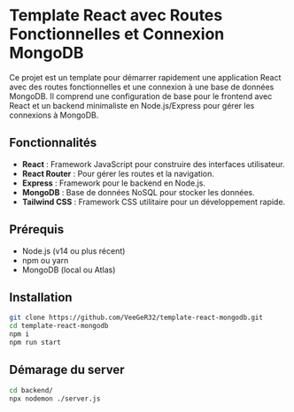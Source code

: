 # Template React avec Routes Fonctionnelles et Connexion MongoDB

Ce projet est un template pour démarrer rapidement une application React avec des routes fonctionnelles et une connexion à une base de données MongoDB. Il comprend une configuration de base pour le frontend avec React et un backend minimaliste en Node.js/Express pour gérer les connexions à MongoDB.

## Fonctionnalités

- **React** : Framework JavaScript pour construire des interfaces utilisateur.
- **React Router** : Pour gérer les routes et la navigation.
- **Express** : Framework pour le backend en Node.js.
- **MongoDB** : Base de données NoSQL pour stocker les données.
- **Tailwind CSS** : Framework CSS utilitaire pour un développement rapide.

## Prérequis

- Node.js (v14 ou plus récent)
- npm ou yarn
- MongoDB (local ou Atlas)

## Installation
```bash
git clone https://github.com/VeeGeR32/template-react-mongodb.git
cd template-react-mongodb
npm i
npm run start
```

## Démarage du server
```bash
cd backend/
npx nodemon ./server.js
```
